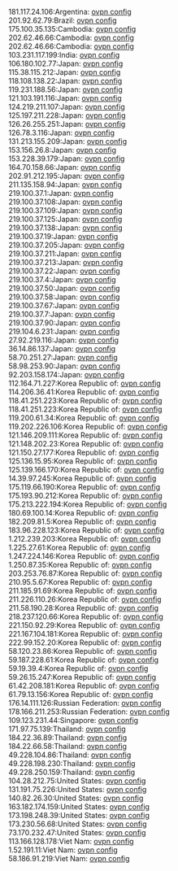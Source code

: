 181.117.24.106:Argentina: [ovpn config](vpn/181_117_24_106.ovpn)  
201.92.62.79:Brazil: [ovpn config](vpn/201_92_62_79.ovpn)  
175.100.35.135:Cambodia: [ovpn config](vpn/175_100_35_135.ovpn)  
202.62.46.66:Cambodia: [ovpn config](vpn/202_62_46_66.ovpn)  
202.62.46.66:Cambodia: [ovpn config](vpn/202_62_46_66.ovpn)  
103.231.117.199:India: [ovpn config](vpn/103_231_117_199.ovpn)  
106.180.102.77:Japan: [ovpn config](vpn/106_180_102_77.ovpn)  
115.38.115.212:Japan: [ovpn config](vpn/115_38_115_212.ovpn)  
118.108.138.22:Japan: [ovpn config](vpn/118_108_138_22.ovpn)  
119.231.188.56:Japan: [ovpn config](vpn/119_231_188_56.ovpn)  
121.103.191.116:Japan: [ovpn config](vpn/121_103_191_116.ovpn)  
124.219.211.107:Japan: [ovpn config](vpn/124_219_211_107.ovpn)  
125.197.211.228:Japan: [ovpn config](vpn/125_197_211_228.ovpn)  
126.26.255.251:Japan: [ovpn config](vpn/126_26_255_251.ovpn)  
126.78.3.116:Japan: [ovpn config](vpn/126_78_3_116.ovpn)  
131.213.155.209:Japan: [ovpn config](vpn/131_213_155_209.ovpn)  
153.156.26.8:Japan: [ovpn config](vpn/153_156_26_8.ovpn)  
153.228.39.179:Japan: [ovpn config](vpn/153_228_39_179.ovpn)  
164.70.158.66:Japan: [ovpn config](vpn/164_70_158_66.ovpn)  
202.91.212.195:Japan: [ovpn config](vpn/202_91_212_195.ovpn)  
211.135.158.94:Japan: [ovpn config](vpn/211_135_158_94.ovpn)  
219.100.37.1:Japan: [ovpn config](vpn/219_100_37_1.ovpn)  
219.100.37.108:Japan: [ovpn config](vpn/219_100_37_108.ovpn)  
219.100.37.109:Japan: [ovpn config](vpn/219_100_37_109.ovpn)  
219.100.37.125:Japan: [ovpn config](vpn/219_100_37_125.ovpn)  
219.100.37.138:Japan: [ovpn config](vpn/219_100_37_138.ovpn)  
219.100.37.19:Japan: [ovpn config](vpn/219_100_37_19.ovpn)  
219.100.37.205:Japan: [ovpn config](vpn/219_100_37_205.ovpn)  
219.100.37.211:Japan: [ovpn config](vpn/219_100_37_211.ovpn)  
219.100.37.213:Japan: [ovpn config](vpn/219_100_37_213.ovpn)  
219.100.37.22:Japan: [ovpn config](vpn/219_100_37_22.ovpn)  
219.100.37.4:Japan: [ovpn config](vpn/219_100_37_4.ovpn)  
219.100.37.50:Japan: [ovpn config](vpn/219_100_37_50.ovpn)  
219.100.37.58:Japan: [ovpn config](vpn/219_100_37_58.ovpn)  
219.100.37.67:Japan: [ovpn config](vpn/219_100_37_67.ovpn)  
219.100.37.7:Japan: [ovpn config](vpn/219_100_37_7.ovpn)  
219.100.37.90:Japan: [ovpn config](vpn/219_100_37_90.ovpn)  
219.104.6.231:Japan: [ovpn config](vpn/219_104_6_231.ovpn)  
27.92.219.116:Japan: [ovpn config](vpn/27_92_219_116.ovpn)  
36.14.86.137:Japan: [ovpn config](vpn/36_14_86_137.ovpn)  
58.70.251.27:Japan: [ovpn config](vpn/58_70_251_27.ovpn)  
58.98.253.90:Japan: [ovpn config](vpn/58_98_253_90.ovpn)  
92.203.158.174:Japan: [ovpn config](vpn/92_203_158_174.ovpn)  
112.164.71.227:Korea Republic of: [ovpn config](vpn/112_164_71_227.ovpn)  
114.206.36.41:Korea Republic of: [ovpn config](vpn/114_206_36_41.ovpn)  
118.41.251.223:Korea Republic of: [ovpn config](vpn/118_41_251_223.ovpn)  
118.41.251.223:Korea Republic of: [ovpn config](vpn/118_41_251_223.ovpn)  
119.200.61.34:Korea Republic of: [ovpn config](vpn/119_200_61_34.ovpn)  
119.202.226.106:Korea Republic of: [ovpn config](vpn/119_202_226_106.ovpn)  
121.146.209.111:Korea Republic of: [ovpn config](vpn/121_146_209_111.ovpn)  
121.148.202.23:Korea Republic of: [ovpn config](vpn/121_148_202_23.ovpn)  
121.150.27.177:Korea Republic of: [ovpn config](vpn/121_150_27_177.ovpn)  
125.136.15.95:Korea Republic of: [ovpn config](vpn/125_136_15_95.ovpn)  
125.139.166.170:Korea Republic of: [ovpn config](vpn/125_139_166_170.ovpn)  
14.39.97.245:Korea Republic of: [ovpn config](vpn/14_39_97_245.ovpn)  
175.119.66.190:Korea Republic of: [ovpn config](vpn/175_119_66_190.ovpn)  
175.193.90.212:Korea Republic of: [ovpn config](vpn/175_193_90_212.ovpn)  
175.213.222.194:Korea Republic of: [ovpn config](vpn/175_213_222_194.ovpn)  
180.69.100.14:Korea Republic of: [ovpn config](vpn/180_69_100_14.ovpn)  
182.209.81.5:Korea Republic of: [ovpn config](vpn/182_209_81_5.ovpn)  
183.96.228.123:Korea Republic of: [ovpn config](vpn/183_96_228_123.ovpn)  
1.212.239.203:Korea Republic of: [ovpn config](vpn/1_212_239_203.ovpn)  
1.225.27.61:Korea Republic of: [ovpn config](vpn/1_225_27_61.ovpn)  
1.247.224.146:Korea Republic of: [ovpn config](vpn/1_247_224_146.ovpn)  
1.250.87.35:Korea Republic of: [ovpn config](vpn/1_250_87_35.ovpn)  
203.253.76.87:Korea Republic of: [ovpn config](vpn/203_253_76_87.ovpn)  
210.95.5.67:Korea Republic of: [ovpn config](vpn/210_95_5_67.ovpn)  
211.185.91.69:Korea Republic of: [ovpn config](vpn/211_185_91_69.ovpn)  
211.226.110.26:Korea Republic of: [ovpn config](vpn/211_226_110_26.ovpn)  
211.58.190.28:Korea Republic of: [ovpn config](vpn/211_58_190_28.ovpn)  
218.237.120.66:Korea Republic of: [ovpn config](vpn/218_237_120_66.ovpn)  
221.150.92.29:Korea Republic of: [ovpn config](vpn/221_150_92_29.ovpn)  
221.167.104.181:Korea Republic of: [ovpn config](vpn/221_167_104_181.ovpn)  
222.99.152.20:Korea Republic of: [ovpn config](vpn/222_99_152_20.ovpn)  
58.120.23.86:Korea Republic of: [ovpn config](vpn/58_120_23_86.ovpn)  
59.187.228.61:Korea Republic of: [ovpn config](vpn/59_187_228_61.ovpn)  
59.19.39.4:Korea Republic of: [ovpn config](vpn/59_19_39_4.ovpn)  
59.26.15.247:Korea Republic of: [ovpn config](vpn/59_26_15_247.ovpn)  
61.42.208.181:Korea Republic of: [ovpn config](vpn/61_42_208_181.ovpn)  
61.79.13.156:Korea Republic of: [ovpn config](vpn/61_79_13_156.ovpn)  
176.14.111.126:Russian Federation: [ovpn config](vpn/176_14_111_126.ovpn)  
178.166.211.253:Russian Federation: [ovpn config](vpn/178_166_211_253.ovpn)  
109.123.231.44:Singapore: [ovpn config](vpn/109_123_231_44.ovpn)  
171.97.75.139:Thailand: [ovpn config](vpn/171_97_75_139.ovpn)  
184.22.36.89:Thailand: [ovpn config](vpn/184_22_36_89.ovpn)  
184.22.66.58:Thailand: [ovpn config](vpn/184_22_66_58.ovpn)  
49.228.104.86:Thailand: [ovpn config](vpn/49_228_104_86.ovpn)  
49.228.198.230:Thailand: [ovpn config](vpn/49_228_198_230.ovpn)  
49.228.250.159:Thailand: [ovpn config](vpn/49_228_250_159.ovpn)  
104.28.212.75:United States: [ovpn config](vpn/104_28_212_75.ovpn)  
131.191.75.226:United States: [ovpn config](vpn/131_191_75_226.ovpn)  
140.82.26.30:United States: [ovpn config](vpn/140_82_26_30.ovpn)  
163.182.174.159:United States: [ovpn config](vpn/163_182_174_159.ovpn)  
173.198.248.39:United States: [ovpn config](vpn/173_198_248_39.ovpn)  
173.230.56.68:United States: [ovpn config](vpn/173_230_56_68.ovpn)  
73.170.232.47:United States: [ovpn config](vpn/73_170_232_47.ovpn)  
113.166.128.178:Viet Nam: [ovpn config](vpn/113_166_128_178.ovpn)  
1.52.191.11:Viet Nam: [ovpn config](vpn/1_52_191_11.ovpn)  
58.186.91.219:Viet Nam: [ovpn config](vpn/58_186_91_219.ovpn)  
